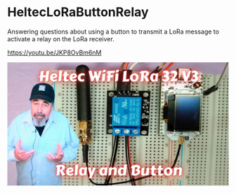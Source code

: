 # HeltecLoRaButtonRelay
Answering questions about using a button to transmit a LoRa message to activate a relay on the LoRa receiver.

https://youtu.be/JKP8OvBm6nM

![](https://github.com/ShotokuTech/HeltecLoRaButtonRelay/blob/main/HeltecLoRaButtonRelay.png)
